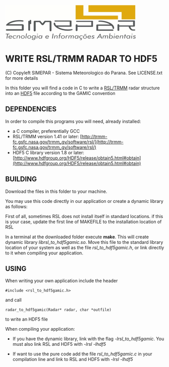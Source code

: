 ![Alt text](simepar.png)


# WRITE RSL/TRMM RADAR TO HDF5

(C) Copyleft SIMEPAR - Sistema Meteorologico do Parana. See LICENSE.txt for more details

In this folder you will find a code in C to write a [RSL/TRMM](http://trmm-fc.gsfc.nasa.gov/trmm_gv/software/rsl/) radar structure into an [HDF5](http://www.hdfgroup.org/HDF5) file according to the GAMIC convention

## DEPENDENCIES

In order to compile this programs you will need, already installed:

* a C compiler, preferentially GCC 
* RSL/TRMM version 1.41 or later:  [http://trmm-fc.gsfc.nasa.gov/trmm_gv/software/rsl/](http://trmm-fc.gsfc.nasa.gov/trmm_gv/software/rsl/)
* HDF5 C library version 1.8 or later: [http://www.hdfgroup.org/HDF5/release/obtain5.html#obtain](http://www.hdfgroup.org/HDF5/release/obtain5.html#obtain)

## BUILDING


Download the files in this folder to your machine.
 
You may use this code directly in our application or create a dynamic library as follows:

First of all, sometimes RSL does not install itself in standard locations. if this is your case, update the first line of MAKEFILE to the installation location of RSL

In a terminal at the downloaded folder execute **make**. This will create dynamic library *librsl_to_hdf5gamic.so*. Move this file to the standard library location of your system as well as the file *rsl_to_hdf5gamic.h*, or link directly to it when compiling your application.

## USING

When writing your own application include the header

    #include <rsl_to_hdf5gamic.h>

and call 

    radar_to_hdf5gamic(Radar* radar, char *outfile)
    
to write an HDF5 file

When compiling your application:

- If you have the dynamic library, link with the flag *-lrsl_to_hdf5gamic*. You must also link RSL and HDF5 with *-lrsl -lhdf5*

- If want to use the pure code add the file *rsl_to_hdf5gamic.c* in your compilation line and link to RSL and HDF5  with  *-lrsl -lhdf5*